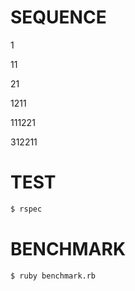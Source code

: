 SEQUENCE
=======

1

11

21

1211

111221

312211

TEST
=======

```sh
$ rspec
```

BENCHMARK
======

```sh
$ ruby benchmark.rb
```